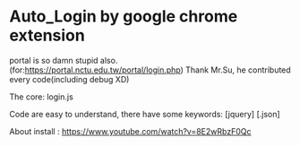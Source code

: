# Auto_Login by google chrome extension
portal is so damn stupid also.(for:https://portal.nctu.edu.tw/portal/login.php)
Thank Mr.Su, he contributed every code(including debug XD)

The core: login.js

Code are easy to understand, there have some keywords: [jquery] [.json] 
 
 
About install : https://www.youtube.com/watch?v=8E2wRbzF0Qc
